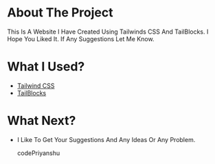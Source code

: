 # About The Project
This Is A Website I Have Created Using Tailwinds CSS And TailBlocks. I Hope You Liked It. If Any Suggestions Let Me Know.

# What I Used?

- [Tailwind CSS](http://tailwindcss.com)
- [TailBlocks](https://mertjf.github.io/tailblocks/)

# What Next?

- I Like To Get Your Suggestions And Any Ideas Or Any Problem.

    codePriyanshu
